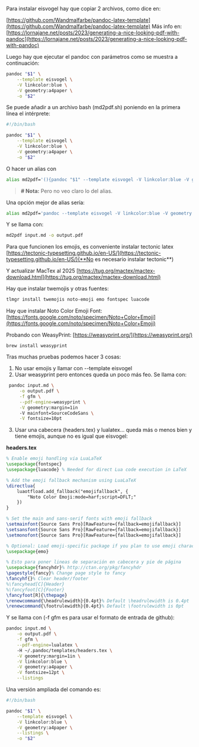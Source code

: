 Para instalar eisvogel hay que copiar 2 archivos, como dice en:

[https://github.com/Wandmalfarbe/pandoc-latex-template](https://github.com/Wandmalfarbe/pandoc-latex-template)
Más info en: [https://lornajane.net/posts/2023/generating-a-nice-looking-pdf-with-pandoc](https://lornajane.net/posts/2023/generating-a-nice-looking-pdf-with-pandoc)

Luego hay que ejecutar el pandoc con parámetros como se muestra a continuación:

```bash
pandoc "$1" \
    --template eisvogel \
    -V linkcolor:blue \
    -V geometry:a4paper \
    -o "$2"
```

Se puede añadir a un archivo bash (md2pdf.sh) poniendo en la primera línea el intérprete:


```bash
#!/bin/bash

pandoc "$1" \
    --template eisvogel \
    -V linkcolor:blue \
    -V geometry:a4paper \
    -o "$2"
```

O hacer un alias con 
```bash
alias md2pdf='(){pandoc "$1" --template eisvogel -V linkcolor:blue -V geometry:a4paper -o "$2"}
```

> **# Nota:** Pero no veo claro lo del alias.

Una opción mejor de alias sería:
```bash
alias md2pdf='pandoc --template eisvogel -V linkcolor:blue -V geometry:a4paper --listings' 
```

Y se llama con:
```bash
md2pdf input.md -o output.pdf
```


Para que funcionen los emojis, es conveniente instalar tectonic latex [https://tectonic-typesetting.github.io/en-US/](https://tectonic-typesetting.github.io/en-US/)(**No es necesario instalar tectonic**)

Y actualizar MacTex al 2025 [https://tug.org/mactex/mactex-download.html](https://tug.org/mactex/mactex-download.html)

Hay que instalar twemojis y otras fuentes:
```bash
tlmgr install twemojis noto-emoji emo fontspec luacode
```

Hay que instalar Noto Color Emoji Font:
[https://fonts.google.com/noto/specimen/Noto+Color+Emoji](https://fonts.google.com/noto/specimen/Noto+Color+Emoji)

Probando con WeasyPrint: [https://weasyprint.org/](https://weasyprint.org/)

```
brew install weasyprint
```

Tras muchas pruebas podemos hacer 3 cosas:
1. No usar emojis y llamar con --template eisvogel
2. Usar weasyprint pero entonces queda un poco más feo. Se llama con:
```bash
 pandoc input.md \
	 -o output.pdf \
	 -f gfm \
	 --pdf-engine=weasyprint \
	 -V geometry:margin=1in
	 -V mainfont=SourceCodeSans \
	 -V fontsize=10pt
```

3. Usar una cabecera (headers.tex) y lualatex... queda más o menos bien y tiene emojis, aunque no es igual que eisvogel:

**headers.tex**
```latex
% Enable emoji handling via LuaLaTeX
\usepackage{fontspec}
\usepackage{luacode} % Needed for direct Lua code execution in LaTeX

% Add the emoji fallback mechanism using LuaLaTeX
\directlua{
    luaotfload.add_fallback("emojifallback", {
        "Noto Color Emoji:mode=harf;script=DFLT;"
    })
}

% Set the main and sans-serif fonts with emoji fallback
\setmainfont{Source Sans Pro}[RawFeature={fallback=emojifallback}]
\setsansfont{Source Sans Pro}[RawFeature={fallback=emojifallback}]
\setmonofont{Source Sans Pro}[RawFeature={fallback=emojifallback}]

% Optional: Load emoji-specific package if you plan to use emoji characters via name
\usepackage{emo}

% Esto para poner lineas de separación en cabecera y pie de página
\usepackage{fancyhdr}% http://ctan.org/pkg/fancyhdr
\pagestyle{fancy}% Change page style to fancy
\fancyhf{}% Clear header/footer
%\fancyhead[C]{Header}
%\fancyfoot[C]{Footer}
\fancyfoot[R]{\thepage}
\renewcommand{\headrulewidth}{0.4pt}% Default \headrulewidth is 0.4pt
\renewcommand{\footrulewidth}{0.4pt}% Default \footrulewidth is 0pt
```

Y se llama con (-f gfm es para usar el formato de entrada de github):
```bash
pandoc input.md \
	-o output.pdf \
	-f gfm \
	--pdf-engine=lualatex \ 
	-H ~/.pandoc/templates/headers.tex \
	-V geometry:margin=1in \
	-V linkcolor:blue \
	-V geometry:a4paper \
	-V fontsize=12pt \
	--listings
```

Una versión ampliada del comando es:

```bash
#!/bin/bash

pandoc "$1" \
    --template eisvogel \
    -V linkcolor:blue \
    -V geometry:a4paper \
	--listings \
    -o "$2"
```